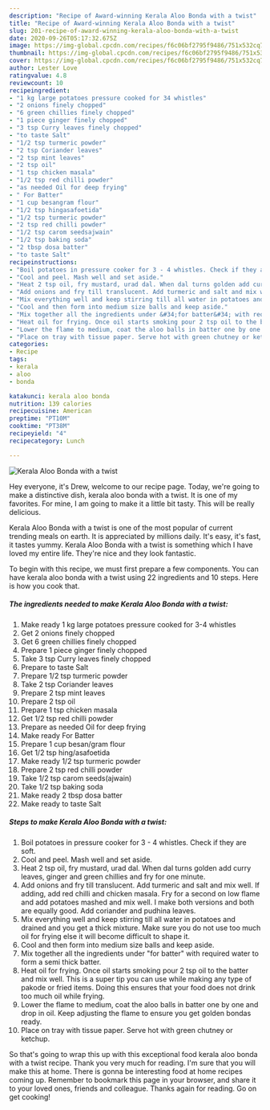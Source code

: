 ```yaml
---
description: "Recipe of Award-winning Kerala Aloo Bonda with a twist"
title: "Recipe of Award-winning Kerala Aloo Bonda with a twist"
slug: 201-recipe-of-award-winning-kerala-aloo-bonda-with-a-twist
date: 2020-09-26T05:17:32.675Z
image: https://img-global.cpcdn.com/recipes/f6c06bf2795f9486/751x532cq70/kerala-aloo-bonda-with-a-twist-recipe-main-photo.jpg
thumbnail: https://img-global.cpcdn.com/recipes/f6c06bf2795f9486/751x532cq70/kerala-aloo-bonda-with-a-twist-recipe-main-photo.jpg
cover: https://img-global.cpcdn.com/recipes/f6c06bf2795f9486/751x532cq70/kerala-aloo-bonda-with-a-twist-recipe-main-photo.jpg
author: Lester Love
ratingvalue: 4.8
reviewcount: 10
recipeingredient:
- "1 kg large potatoes pressure cooked for 34 whistles"
- "2 onions finely chopped"
- "6 green chillies finely chopped"
- "1 piece ginger finely chopped"
- "3 tsp Curry leaves finely chopped"
- "to taste Salt"
- "1/2 tsp turmeric powder"
- "2 tsp Coriander leaves"
- "2 tsp mint leaves"
- "2 tsp oil"
- "1 tsp chicken masala"
- "1/2 tsp red chilli powder"
- "as needed Oil for deep frying"
- " For Batter"
- "1 cup besangram flour"
- "1/2 tsp hingasafoetida"
- "1/2 tsp turmeric powder"
- "2 tsp red chilli powder"
- "1/2 tsp carom seedsajwain"
- "1/2 tsp baking soda"
- "2 tbsp dosa batter"
- "to taste Salt"
recipeinstructions:
- "Boil potatoes in pressure cooker for 3 - 4 whistles. Check if they are soft."
- "Cool and peel. Mash well and set aside."
- "Heat 2 tsp oil, fry mustard, urad dal. When dal turns golden add curry leaves, ginger and green chillies and fry for one minute."
- "Add onions and fry till translucent. Add turmeric and salt and mix well. If adding, add red chilli and chicken masala. Fry for a second on low flame and add potatoes mashed and mix well. I make both versions and both are equally good. Add coriander and pudhina leaves."
- "Mix everything well and keep stirring till all water in potatoes and drained and you get a thick mixture. Make sure you do not use too much oil for frying else it will become difficult to shape it."
- "Cool and then form into medium size balls and keep aside."
- "Mix together all the ingredients under &#34;for batter&#34; with required water to form a semi thick batter."
- "Heat oil for frying. Once oil starts smoking pour 2 tsp oil to the batter and mix well. This is a super tip you can use while making any type of pakode or fried items. Doing this ensures that your food does not drink too much oil while frying."
- "Lower the flame to medium, coat the aloo balls in batter one by one and drop in oil. Keep adjusting the flame to ensure you get golden bondas ready."
- "Place on tray with tissue paper. Serve hot with green chutney or ketchup."
categories:
- Recipe
tags:
- kerala
- aloo
- bonda

katakunci: kerala aloo bonda 
nutrition: 139 calories
recipecuisine: American
preptime: "PT10M"
cooktime: "PT38M"
recipeyield: "4"
recipecategory: Lunch

---
```



![Kerala Aloo Bonda with a twist](https://img-global.cpcdn.com/recipes/f6c06bf2795f9486/751x532cq70/kerala-aloo-bonda-with-a-twist-recipe-main-photo.jpg)

Hey everyone, it's Drew, welcome to our recipe page. Today, we're going to make a distinctive dish, kerala aloo bonda with a twist. It is one of my favorites. For mine, I am going to make it a little bit tasty. This will be really delicious.



Kerala Aloo Bonda with a twist is one of the most popular of current trending meals on earth. It is appreciated by millions daily. It's easy, it's fast, it tastes yummy. Kerala Aloo Bonda with a twist is something which I have loved my entire life. They're nice and they look fantastic.


To begin with this recipe, we must first prepare a few components. You can have kerala aloo bonda with a twist using 22 ingredients and 10 steps. Here is how you cook that.

<!--inarticleads1-->

##### The ingredients needed to make Kerala Aloo Bonda with a twist:

1. Make ready 1 kg large potatoes pressure cooked for 3-4 whistles
1. Get 2 onions finely chopped
1. Get 6 green chillies finely chopped
1. Prepare 1 piece ginger finely chopped
1. Take 3 tsp Curry leaves finely chopped
1. Prepare to taste Salt
1. Prepare 1/2 tsp turmeric powder
1. Take 2 tsp Coriander leaves
1. Prepare 2 tsp mint leaves
1. Prepare 2 tsp oil
1. Prepare 1 tsp chicken masala
1. Get 1/2 tsp red chilli powder
1. Prepare as needed Oil for deep frying
1. Make ready  For Batter
1. Prepare 1 cup besan/gram flour
1. Get 1/2 tsp hing/asafoetida
1. Make ready 1/2 tsp turmeric powder
1. Prepare 2 tsp red chilli powder
1. Take 1/2 tsp carom seeds(ajwain)
1. Take 1/2 tsp baking soda
1. Make ready 2 tbsp dosa batter
1. Make ready to taste Salt




<!--inarticleads2-->

##### Steps to make Kerala Aloo Bonda with a twist:

1. Boil potatoes in pressure cooker for 3 - 4 whistles. Check if they are soft.
1. Cool and peel. Mash well and set aside.
1. Heat 2 tsp oil, fry mustard, urad dal. When dal turns golden add curry leaves, ginger and green chillies and fry for one minute.
1. Add onions and fry till translucent. Add turmeric and salt and mix well. If adding, add red chilli and chicken masala. Fry for a second on low flame and add potatoes mashed and mix well. I make both versions and both are equally good. Add coriander and pudhina leaves.
1. Mix everything well and keep stirring till all water in potatoes and drained and you get a thick mixture. Make sure you do not use too much oil for frying else it will become difficult to shape it.
1. Cool and then form into medium size balls and keep aside.
1. Mix together all the ingredients under &#34;for batter&#34; with required water to form a semi thick batter.
1. Heat oil for frying. Once oil starts smoking pour 2 tsp oil to the batter and mix well. This is a super tip you can use while making any type of pakode or fried items. Doing this ensures that your food does not drink too much oil while frying.
1. Lower the flame to medium, coat the aloo balls in batter one by one and drop in oil. Keep adjusting the flame to ensure you get golden bondas ready.
1. Place on tray with tissue paper. Serve hot with green chutney or ketchup.




So that's going to wrap this up with this exceptional food kerala aloo bonda with a twist recipe. Thank you very much for reading. I'm sure that you will make this at home. There is gonna be interesting food at home recipes coming up. Remember to bookmark this page in your browser, and share it to your loved ones, friends and colleague. Thanks again for reading. Go on get cooking!
